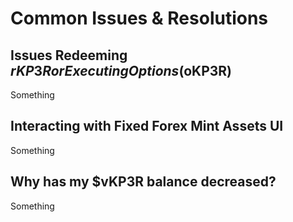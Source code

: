 # Common Issues & Resolutions

## Issues Redeeming $rKP3R or Executing Options ($oKP3R)

Something

## Interacting with Fixed Forex Mint Assets UI

Something

## Why has my $vKP3R balance decreased?

Something
